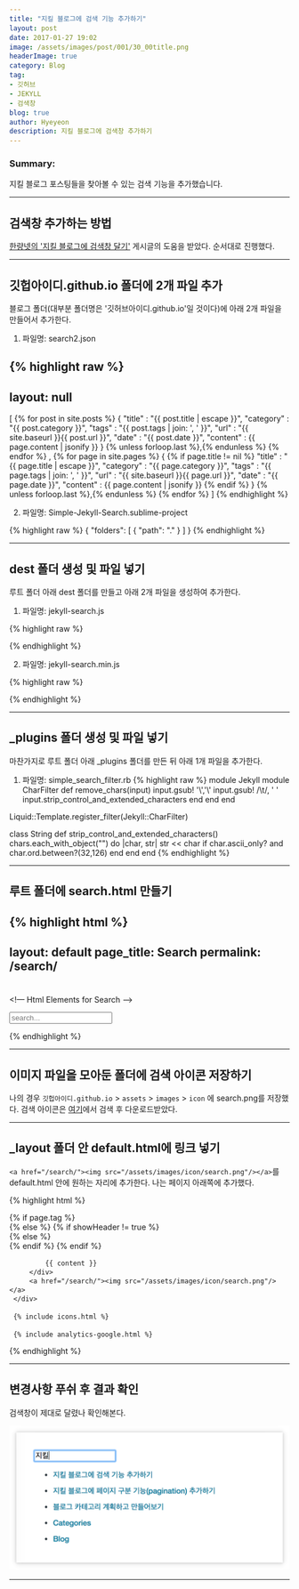 ```yaml
---
title: "지킬 블로그에 검색 기능 추가하기"
layout: post
date: 2017-01-27 19:02
image: /assets/images/post/001/30_00title.png
headerImage: true
category: Blog
tag:
- 깃허브
- JEKYLL
- 검색창
blog: true
author: Hyeyeon
description: 지킬 블로그에 검색창 추가하기
---
```


### Summary:

지킬 블로그 포스팅들을 찾아볼 수 있는 검색 기능을 추가했습니다.

---

## 검색창 추가하는 방법

[한량넷의 '지킬 블로그에 검색창 달기'](http://www.halryang.net/simple-jekyll-search/) 게시글의 도움을 받았다. 순서대로 진행했다.

---

## 깃헙아이디.github.io 폴더에 2개 파일 추가

블로그 폴더(대부분 폴더명은 '깃허브아이디.github.io'일 것이다)에 아래 2개 파일을 만들어서 추가한다.

1. 파일명: search2.json

{% highlight raw %}
---
layout: null
---
[
  {% for post in site.posts %}
    {
      "title"    : "{{ post.title | escape }}",
      "category" : "{{ post.category }}",
      "tags"     : "{{ post.tags | join: ', ' }}",
      "url"      : "{{ site.baseurl }}{{ post.url }}",
      "date"     : "{{ post.date }}",
  "content"   : {{ page.content | jsonify }}
    } {% unless forloop.last %},{% endunless %}
  {% endfor %}
  ,
  {% for page in site.pages %}
   {
     {% if page.title != nil %}
        "title"    : "{{ page.title | escape }}",
        "category" : "{{ page.category }}",
        "tags"     : "{{ page.tags | join: ', ' }}",
        "url"      : "{{ site.baseurl }}{{ page.url }}",
        "date"     : "{{ page.date }}",
  "content"   : {{ page.content | jsonify }}
     {% endif %}
   } {% unless forloop.last %},{% endunless %}
  {% endfor %}
]
{% endhighlight %}

2. 파일명: Simple-Jekyll-Search.sublime-project

{% highlight raw %}
{
	"folders":
	[
		{
			"path": "."
		}
	]
}
{% endhighlight %}

---


## dest 폴더 생성 및 파일 넣기

루트 폴더 아래 dest 폴더를 만들고 아래 2개 파일을 생성하여 추가한다.

1. 파일명: jekyll-search.js

{% highlight raw %}

{% endhighlight %}

2. 파일명: jekyll-search.min.js

{% highlight raw %}

{% endhighlight %}

---


## _plugins 폴더 생성 및 파일 넣기

마찬가지로 루트 폴더 아래 _plugins 폴더를 만든 뒤 아래 1개 파일을 추가한다.

1. 파일명: simple_search_filter.rb
{% highlight raw %}
module Jekyll
  module CharFilter
    def remove_chars(input)
      input.gsub! '\\','&#92;'
      input.gsub! /\t/, '    '
      input.strip_control_and_extended_characters
    end
  end
end

Liquid::Template.register_filter(Jekyll::CharFilter)

class String
  def strip_control_and_extended_characters()
    chars.each_with_object("") do |char, str|
      str << char if char.ascii_only? and char.ord.between?(32,126)
    end
  end
end
{% endhighlight %}

---

## 루트 폴더에 search.html 만들기

{% highlight html %}
---
layout: default
page_title: Search
permalink: /search/
---
<div id="results">
  <h1><!-- `key` listing for `value` --></h1>

  <ul class="results">
    <!-- results lists -->
  </ul>
</div>

<!— Html Elements for Search -->
<div id="search-container">
<input type="text" id="search-input" placeholder="search...">
<ul id="results-container"></ul>
</div>

<!-- Script pointing to jekyll-search.js -->
<script src="{{site.baseurl}}/dest/jekyll-search.js" type="text/javascript"></script>


<script type="text/javascript">
      SimpleJekyllSearch({
        searchInput: document.getElementById('search-input'),
        resultsContainer: document.getElementById('results-container'),
        json: '{{ site.baseurl }}/search2.json',
        searchResultTemplate: '<li><a href="{url}" title="{desc}">{title}</a></li>',
        noResultsText: 'No results found',
        limit: 10,
        fuzzy: false,
        exclude: ['Welcome']
      })
</script>
{% endhighlight %}

---

## 이미지 파일을 모아둔 폴더에 검색 아이콘 저장하기

나의 경우 `깃헙아이디.github.io` > `assets` > `images` > `icon` 에 search.png를 저장했다. 검색 아이콘은 [여기](https://thenounproject.com/)에서 검색 후 다운로드받았다.

---

## \_layout 폴더 안 default.html에 링크 넣기

`<a href="/search/"><img src="/assets/images/icon/search.png"/></a>`를 default.html 안에 원하는 자리에 추가한다. 나는 페이지 아래쪽에 추가했다.

{% highlight html %}
<!-- default.html 내 <body> 일부 -->
 <body>
     <div class="wrapper-{% if site.width == "normal" %}normal{% elsif site.width == "large" %}large{% endif %}">
         {% if page.tag %}
             <div class="post">
         {% else %}
             {% if showHeader != true %}
                 <div class="page {{ page.title | downcase }}">
             {% else %}
                 <div class="{{ page.title | downcase }}">
             {% endif %}
         {% endif %}

             {{ content }}
         </div>
         <a href="/search/"><img src="/assets/images/icon/search.png"/></a>
     </div>

     {% include icons.html %}

     {% include analytics-google.html %}
 </body>
 {% endhighlight %}

---

## 변경사항 푸쉬 후 결과 확인

검색창이 제대로 달렸나 확인해본다.

![pic1](/assets/images/post/001/30_01.png)

---
